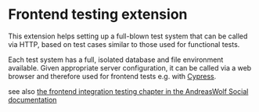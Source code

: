 # Frontend testing extension

This extension helps setting up a full-blown test system that can be called via HTTP, based on test cases similar to those used for functional tests.

Each test system has a full, isolated database and file environment available. Given appropriate server configuration, it can be called via a web browser and therefore used for frontend tests e.g. with [Cypress](https://cypress.io).

see also [the frontend integration testing chapter in the AndreasWolf Social documentation](https://docs.fes-stage.fgtclb.com/fes-cp/master/Entwicklung/Prozesse/Testing/IntegrationsTests.html#frontend-integration-tests)
